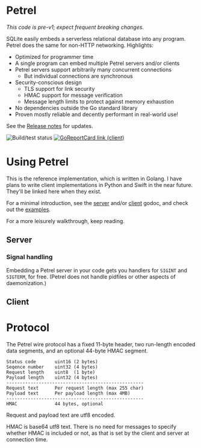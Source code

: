 # Petrel

_This code is pre-v1; expect frequent breaking changes._

SQLite easily embeds a serverless relational database into any
program. Petrel does the same for non-HTTP networking. Highlights:

- Optimized for programmer time
- A single program can embed multiple Petrel servers and/or clients
- Petrel servers support arbitrarily many concurrent connections
  - But individual connections are synchronous
- Security-conscious design
  - TLS support for link security
  - HMAC support for message verification
  - Message length limits to protect against memory exhaustion
- No dependencies outside the Go standard library
- Proven mostly reliable and decently performant in real-world use!

See the [Release
notes](https://github.com/firepear/petrel/blob/main/RELEASE_NOTES.md)
for updates.

![Build/test status](https://github.com/firepear/petrel/actions/workflows/go.yml/badge.svg)
[![GoReportCard link (client)](https://goreportcard.com/badge/github.com/firepear/petrel)](https://goreportcard.com/report/github.com/firepear/petrel)

# Using Petrel

This is the reference implementation, which is written in Golang. I
have plans to write client implementations in Python and Swift in the
near future. They'll be linked here when they exist.

For a minimal introduction, see the
[server](https://pkg.go.dev/github.com/firepear/petrel/server?tab=doc)
and/or
[client](https://pkg.go.dev/github.com/firepear/petrel/client?tab=doc)
godoc, and check out the
[examples](https://github.com/firepear/petrel/raw/main/examples/README.md).

For a more leisurely walkthrough, keep reading.

## Server


### Signal handling

Embedding a Petrel server in your code gets you handlers for `SIGINT`
and `SIGTERM`, for free. (Petrel does not handle pidfiles or other
aspects of daemonization.)

## Client


# Protocol

The Petrel wire protocol has a fixed 11-byte header, two run-length
encoded data segments, and an optional 44-byte HMAC segment.

    Status code       uint16 (2 bytes)
    Seqence number    uint32 (4 bytes)
    Request length    uint8  (1 byte)
    Payload length    uint32 (4 bytes)
    ---------------------------------------------------
    Request text      Per request length (max 255 char)
    Payload text      Per payload length (max 4MB)
    ---------------------------------------------------
    HMAC              44 bytes, optional

Request and payload text are utf8 encoded.

HMAC is base64 utf8 text. There is no need for messages to specify
whether HMAC is included or not, as that is set by the client and
server at connection time.
